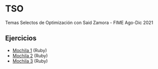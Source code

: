 # TSO
Temas Selectos de Optimización con Said Zamora - FIME Ago-Dic 2021
## Ejercicios
- [Mochila 1](Actividad_1.1/mochila1.rb) (Ruby)
- [Mochila 2](Actividad_1.1/mochila2.rb) (Ruby)
- [Mochila 3](Actividad_1.1/mochila3.rb) (Ruby)
